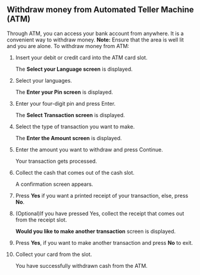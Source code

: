 ## Withdraw money from Automated Teller Machine (ATM) ##
Through ATM, you can access your bank account from anywhere. It is a convenient way to withdraw money. 
**Note:** Ensure that the area is well lit and you are alone.
To withdraw money from ATM:
1. Insert your debit or credit card into the ATM card slot. 
    
    The **Select your Language screen** is displayed.

2.	Select your languages.

    The **Enter your Pin screen** is displayed.
3.	Enter your four-digit pin and press Enter.

    The **Select Transaction screen** is displayed.
4.	Select the type of transaction you want to make.
  
    The **Enter the Amount screen** is displayed.
5.	Enter the amount you want to withdraw and press Continue.
  
    Your transaction gets processed.
6.	Collect the cash that comes out of the cash slot.
  
    A confirmation screen appears.
7.	Press **Yes** if you want a printed receipt of your transaction, else, press **No**.
8.	(Optional)If you have pressed Yes, collect the receipt that comes out from the receipt slot.
  
    **Would you like to make another transaction** screen is displayed.
9.	Press **Yes**, if you want to make another transaction and press **No** to exit.
10.	Collect your card from the slot.
  
    You have successfully withdrawn cash from the ATM.